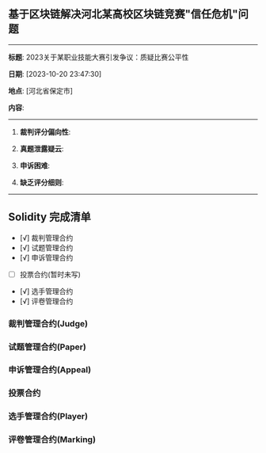 ## 基于区块链解决河北某高校区块链竞赛"信任危机"问题

---

**标题**: 2023关于某职业技能大赛引发争议：质疑比赛公平性

**日期**: [2023-10-20 23:47:30]

**地点**: [河北省保定市]

**内容**:

****

1. **裁判评分偏向性**: 

2. **真题泄露疑云**: 

3. **申诉困难**:

4. **缺乏评分细则**: 


---
## Solidity 完成清单
- [√] 裁判管理合约
- [√] 试题管理合约
- [√] 申诉管理合约
- [ ] 投票合约(暂时未写)
- [√] 选手管理合约
- [√] 评卷管理合约

### 裁判管理合约(Judge)

### 试题管理合约(Paper)

### 申诉管理合约(Appeal)

### 投票合约

### 选手管理合约(Player)

### 评卷管理合约(Marking)